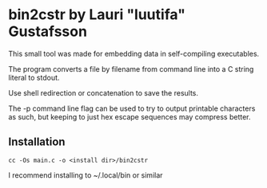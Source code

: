 # bin2cstr by Lauri "luutifa" Gustafsson

This small tool was made for embedding data in self-compiling executables.

The program converts a file by filename from command line into a C string
literal to stdout.

Use shell redirection or concatenation to save the results.

The -p command line flag can be used to try to output printable characters
as such, but keeping to just hex escape sequences may compress better.

## Installation

    cc -Os main.c -o <install dir>/bin2cstr

I recommend installing to ~/.local/bin or similar
